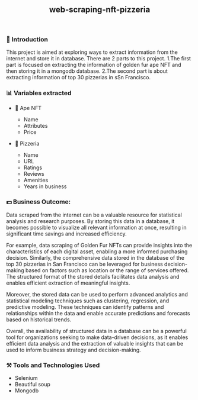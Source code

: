 <h2 align="center">web-scraping-nft-pizzeria</h2>


<br>
<h3> 🧐 Introduction</h3>
    This project is aimed at exploring ways to extract information from the internet and store it in database. There are 2 parts to this project.
1.The first part is focused on extracting the information of golden fur ape NFT and then storing it in a mongodb database.
2.The second part is about extracting information of top 30 pizzerias in sSn Francisco. 

</br>

### 📊 Variables extracted
- 🦧 Ape NFT
    - Name
    - Attributes
    - Price
    
    
- 🍕 Pizzeria
    - Name
    - URL
    - Ratings
    - Reviews
    - Amenities
    - Years in business

### 💵 Business Outcome:

Data scraped from the internet can be a valuable resource for statistical analysis and research purposes. By storing this data in a database, it becomes possible to visualize all relevant information at once, resulting in significant time savings and increased efficiency.

For example, data scraping of Golden Fur NFTs can provide insights into the characteristics of each digital asset, enabling a more informed purchasing decision. Similarly, the comprehensive data stored in the database of the top 30 pizzerias in San Francisco can be leveraged for business decision-making based on factors such as location or the range of services offered. The structured format of the stored details facilitates data analysis and enables efficient extraction of meaningful insights.

Moreover, the stored data can be used to perform advanced analytics and statistical modeling techniques such as clustering, regression, and predictive modeling. These techniques can identify patterns and relationships within the data and enable accurate predictions and forecasts based on historical trends.

Overall, the availability of structured data in a database can be a powerful tool for organizations seeking to make data-driven decisions, as it enables efficient data analysis and the extraction of valuable insights that can be used to inform business strategy and decision-making.

### ⚒️ Tools and Technologies Used
- Selenium
- Beautiful soup
- Mongodb




